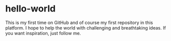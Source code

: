 # hello-world
This is my first time on GitHub and of course my first repository in this platform. I hope to help the world with challenging and breathtaking ideas. If you want inspiration, just follow me.
